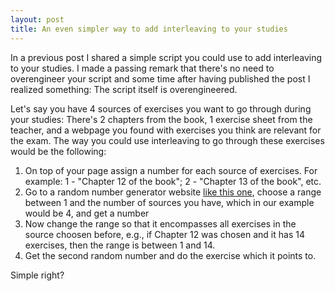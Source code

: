 ```yaml
---
layout: post
title: An even simpler way to add interleaving to your studies
---
```


In a previous post I shared a simple script you could use to add interleaving to your studies. I made a passing remark that there's no need to overengineer your script and some time after having published the post I realized something: The script itself is overengineered.

Let's say you have 4 sources of exercises you want to go through during your studies: There's 2 chapters from the book, 1 exercise sheet from the teacher, and a webpage you found with exercises you think are relevant for the exam. The way you could use interleaving to go through these exercises would be the following:

1. On top of your page assign a number for each source of exercises. For example: 1 - "Chapter 12 of the book"; 2 - "Chapter 13 of the book", etc.
2. Go to a random number generator website [like this one](http://andrew.hedges.name/experiments/random/), choose a range between 1 and the number of sources you have, which in our example would be 4, and get a number
3. Now change the range so that it encompasses all exercises in the source choosen before, e.g., if Chapter 12 was chosen and it has 14 exercises, then the range is between 1 and 14.
4. Get the second random number and do the exercise which it points to.

Simple right?
